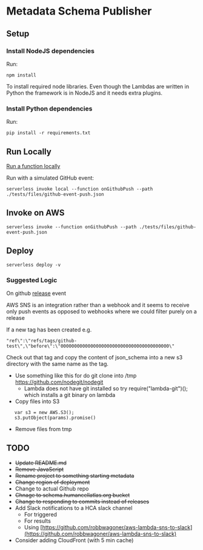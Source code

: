 # Metadata Schema Publisher

## Setup

### Install NodeJS dependencies
Run:
```
npm install
```
To install required node libraries. Even though the Lambdas are written in Python the framework is in NodeJS and it needs extra plugins.

### Install Python dependencies
Run:
```
pip install -r requirements.txt
```

## Run Locally

[Run a function locally](https://serverless.com/framework/docs/providers/aws/cli-reference/invoke-local/#)

Run with a simulated GitHub event:

```
serverless invoke local --function onGithubPush --path ./tests/files/github-event-push.json
```

## Invoke on AWS
```
serverless invoke --function onGithubPush --path ./tests/files/github-event-push.json

```
## Deploy
```
serverless deploy -v
```

### Suggested Logic
On github [release](https://developer.github.com/v3/activity/events/types/#releaseevent) event

AWS SNS is an integration rather than a webhook and it seems to receive only push events as opposed to webhooks where we could filter purely on a release

If a new tag has been created e.g.
```
"ref\":\"refs/tags/github-test\",\"before\":\"0000000000000000000000000000000000000000\"
```

Check out that tag and copy the content of json_schema into a new s3 directory with the same name as the tag.

- Use something like this for do git clone into /tmp https://github.com/nodegit/nodegit
    - Lambda does not have git installed so try require("lambda-git")(); which installs a git binary on lambda
- Copy files into S3
```
   var s3 = new AWS.S3();
   s3.putObject(params).promise()
```
- Remove files from tmp


## TODO
- ~~Update README.md~~
- ~~Remove JavaScript~~
- ~~Rename project to something starting metadata~~
- ~~Change region of deployment~~
- Change to actual Github repo
- ~~Chnage to schema.humancellatlas.org bucket~~
- ~~Change to responding to commits instead of releases~~
- Add Slack notifications to a HCA slack channel
    - For triggered
    - For results
    - Using [https://github.com/robbwagoner/aws-lambda-sns-to-slack](https://github.com/robbwagoner/aws-lambda-sns-to-slack)
- Consider adding CloudFront (with 5 min cache)
    